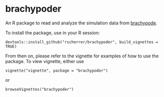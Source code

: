 # brachypoder

An R package to read and analyze the simulation data from [brachypode](https://github.com/rscherrer/brachypode).

To install the package, use in your R session:

```{r}
devtools::install_github("rscherrer/brachypoder", build_vignettes = TRUE)
```

From then on, please refer to the vignette for examples of how to use the package. To view vignette, either use

```{r}
vignette("vignette", package = "brachypoder")
```

or

```{r}
browseVignettes("brachypoder")
```
